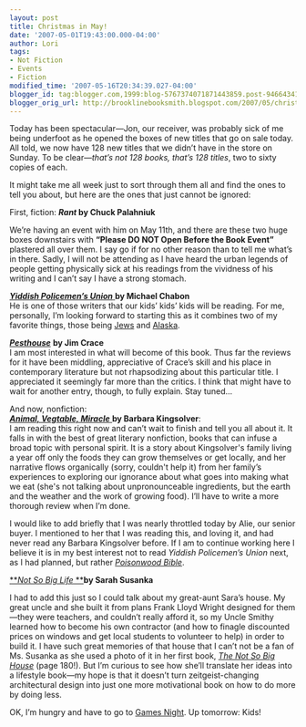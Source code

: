 ```yaml
---
layout: post
title: Christmas in May!
date: '2007-05-01T19:43:00.000-04:00'
author: Lori
tags:
- Not Fiction
- Events
- Fiction
modified_time: '2007-05-16T20:34:39.027-04:00'
blogger_id: tag:blogger.com,1999:blog-5767374071871443859.post-946643410756388854
blogger_orig_url: http://brooklinebooksmith.blogspot.com/2007/05/christmas-in-may.html
---
```

Today has been spectacular—Jon, our receiver, was probably sick of me being underfoot as he opened the boxes of new titles that go on sale today. All told, we now have 128 new titles that we didn’t have in the store on Sunday. To be clear—_that’s not 128 books, that’s 128 titles_, two to sixty copies of each.

It might take me all week just to sort through them all and find the ones to tell you about, but here are the ones that just cannot be ignored:

First, fiction:
**_Rant_ by Chuck Palahniuk**

We’re having an event with him on May 11th, and there are these two huge boxes downstairs with **“Please DO NOT Open Before the Book Event”** plastered all over them. I say go if for no other reason than to tell me what’s in there. Sadly, I will not be attending as I have heard the urban legends of people getting physically sick at his readings from the vividness of his writing and I can’t say I have a strong stomach.

[**_Yiddish Policemen’s Union_** ](http://brookline.booksense.com/NASApp/store/Product?s=showproduct&isbn=9780007149827)**by Michael Chabon**  
He is one of those writers that our kids’ kids’ kids will be reading. For me, personally, I’m looking forward to starting this as it combines two of my favorite things, those being [Jews](http://www.jdate.com) and [Alaska](http://www.nps.gov/dena/).  

_[**Pesthouse**](http://brookline.booksense.com/NASApp/store/Search?s=results&initiate=yes&ks=q&qsselect=KQ&title=&author=&qstext=pesthouse)_ **by Jim Crace**  
I am most interested in what will become of this book. Thus far the reviews for it have been middling, appreciative of Crace’s skill and his place in contemporary literature but not rhapsodizing about this particular title. I appreciated it seemingly far more than the critics. I think that might have to wait for another entry, though, to fully explain. Stay tuned…  

And now, nonfiction:  
[**_Animal, Vegtable, Miracle_** ](http://brookline.booksense.com/NASApp/store/Product?s=showproduct&isbn=9780060852559)**by Barbara Kingsolver**:  
I am reading this right now and can’t wait to finish and tell you all about it. It falls in with the best of great literary nonfiction, books that can infuse a broad topic with personal spirit. It is a story about Kingsolver's family living a year off only the foods they can grow themselves or get locally, and her narrative flows organically (sorry, couldn't help it) from her family’s experiences to exploring our ignorance about what goes into making what we eat (she's not talking about unpronounceable ingredients, but the earth and the weather and the work of growing food). I’ll have to write a more thorough review when I’m done.  

I would like to add briefly that I was nearly throttled today by Alie, our senior buyer. I mentioned to her that I was reading this, and loving it, and had never read any Barbara Kingsolver before. If I am to continue working here I believe it is in my best interest not to read _Yiddish Policemen’s Union_ next, as I had planned, but rather _[Poisonwood Bible](http://brookline.booksense.com/NASApp/store/Product?s=showproduct&isbn=9780060786502)_.  

[**_Not So Big Life_ **](http://brookline.booksense.com/NASApp/store/Product?s=showproduct&isbn=9781400065318)**by Sarah Susanka**

I had to add this just so I could talk about my great-aunt Sara’s house. My great uncle and she built it from plans Frank Lloyd Wright designed for them—they were teachers, and couldn’t really afford it, so my Uncle Smithy learned how to become his own contractor (and how to finagle discounted prices on windows and get local students to volunteer to help) in order to build it. I have such great memories of that house that I can’t not be a fan of Ms. Susanka as she used a photo of it in her first book, [_The Not So Big House_](http://brookline.booksense.com/NASApp/store/Product?s=showproduct&isbn=9781561583768) (page 180!). But I’m curious to see how she’ll translate her ideas into a lifestyle book—my hope is that it doesn’t turn zeitgeist-changing architectural design into just one more motivational book on how to do more by doing less.  

OK, I’m hungry and have to go to [Games Night](http://www.exploitboston.com/archives/exploit_boston_presents/game_night/). Up tomorrow: Kids!